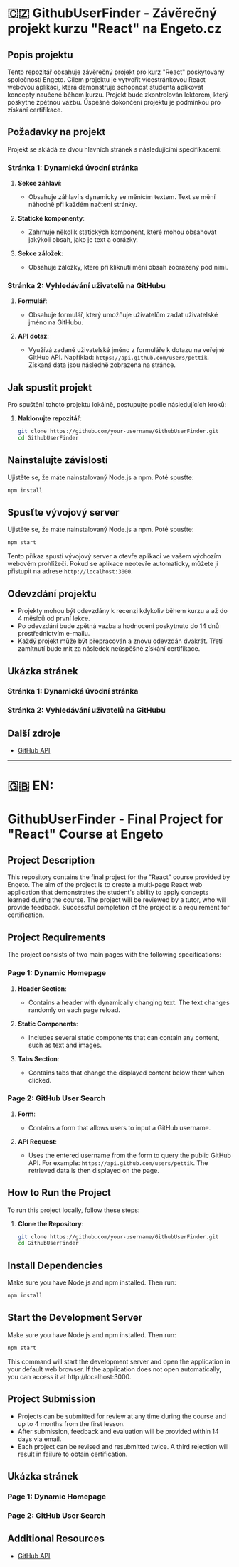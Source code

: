 # 🇨🇿 GithubUserFinder - Závěrečný projekt kurzu "React" na Engeto.cz

## Popis projektu
Tento repozitář obsahuje závěrečný projekt pro kurz "React" poskytovaný společností Engeto. Cílem projektu je vytvořit vícestránkovou React webovou aplikaci, která demonstruje schopnost studenta aplikovat koncepty naučené během kurzu. Projekt bude zkontrolován lektorem, který poskytne zpětnou vazbu. Úspěšné dokončení projektu je podmínkou pro získání certifikace.

## Požadavky na projekt
Projekt se skládá ze dvou hlavních stránek s následujícími specifikacemi:

### Stránka 1: Dynamická úvodní stránka
1. **Sekce záhlaví**:
   - Obsahuje záhlaví s dynamicky se měnícím textem. Text se mění náhodně při každém načtení stránky.
   
2. **Statické komponenty**:
   - Zahrnuje několik statických komponent, které mohou obsahovat jakýkoli obsah, jako je text a obrázky.

3. **Sekce záložek**:
   - Obsahuje záložky, které při kliknutí mění obsah zobrazený pod nimi. 

### Stránka 2: Vyhledávání uživatelů na GitHubu
1. **Formulář**:
   - Obsahuje formulář, který umožňuje uživatelům zadat uživatelské jméno na GitHubu.
   
2. **API dotaz**:
   - Využívá zadané uživatelské jméno z formuláře k dotazu na veřejné GitHub API. Například: `https://api.github.com/users/pettik`. Získaná data jsou následně zobrazena na stránce.

## Jak spustit projekt
Pro spuštění tohoto projektu lokálně, postupujte podle následujících kroků:

1. **Naklonujte repozitář**:
   ```bash
   git clone https://github.com/your-username/GithubUserFinder.git
   cd GithubUserFinder

## Nainstalujte závislosti
Ujistěte se, že máte nainstalovaný Node.js a npm. Poté spusťte:

```bash
npm install
 ```


## Spusťte vývojový server
Ujistěte se, že máte nainstalovaný Node.js a npm. Poté spusťte:


```bash
npm start
```

Tento příkaz spustí vývojový server a otevře aplikaci ve vašem výchozím webovém prohlížeči. Pokud se aplikace neotevře automaticky, můžete ji přistupit na adrese `http://localhost:3000`.

## Odevzdání projektu
- Projekty mohou být odevzdány k recenzi kdykoliv během kurzu a až do 4 měsíců od první lekce.
- Po odevzdání bude zpětná vazba a hodnocení poskytnuto do 14 dnů prostřednictvím e-mailu.
- Každý projekt může být přepracován a znovu odevzdán dvakrát. Třetí zamítnutí bude mít za následek neúspěšné získání certifikace.


## Ukázka stránek
### Stránka 1: Dynamická úvodní stránka

### Stránka 2: Vyhledávání uživatelů na GitHubu

## Další zdroje
- [GitHub API](https://docs.github.com/en/rest/users/users#get-a-user)

-----------------------------------------------------------------------------
# 🇬🇧 EN:

# GithubUserFinder - Final Project for "React" Course at Engeto

## Project Description
This repository contains the final project for the "React" course provided by Engeto. The aim of the project is to create a multi-page React web application that demonstrates the student's ability to apply concepts learned during the course. The project will be reviewed by a tutor, who will provide feedback. Successful completion of the project is a requirement for certification.

## Project Requirements
The project consists of two main pages with the following specifications:

### Page 1: Dynamic Homepage
1. **Header Section**:
   - Contains a header with dynamically changing text. The text changes randomly on each page reload.
   
2. **Static Components**:
   - Includes several static components that can contain any content, such as text and images.

3. **Tabs Section**:
   - Contains tabs that change the displayed content below them when clicked.

### Page 2: GitHub User Search
1. **Form**:
   - Contains a form that allows users to input a GitHub username.
   
2. **API Request**:
   - Uses the entered username from the form to query the public GitHub API. For example: `https://api.github.com/users/pettik`. The retrieved data is then displayed on the page.

## How to Run the Project
To run this project locally, follow these steps:

1. **Clone the Repository**:
   ```bash
   git clone https://github.com/your-username/GithubUserFinder.git
   cd GithubUserFinder

## Install Dependencies
Make sure you have Node.js and npm installed. Then run:

```bash
npm install
 ```


## Start the Development Server
Make sure you have Node.js and npm installed. Then run:


```bash
npm start
```


This command will start the development server and open the application in your default web browser. If the application does not open automatically, you can access it at http://localhost:3000.

## Project Submission
- Projects can be submitted for review at any time during the course and up to 4 months from the first lesson.
- After submission, feedback and evaluation will be provided within 14 days via email.
- Each project can be revised and resubmitted twice. A third rejection will result in failure to obtain certification.


## Ukázka stránek
### Page 1: Dynamic Homepage

### Page 2: GitHub User Search

## Additional Resources
- [GitHub API](https://docs.github.com/en/rest/users/users#get-a-user)

